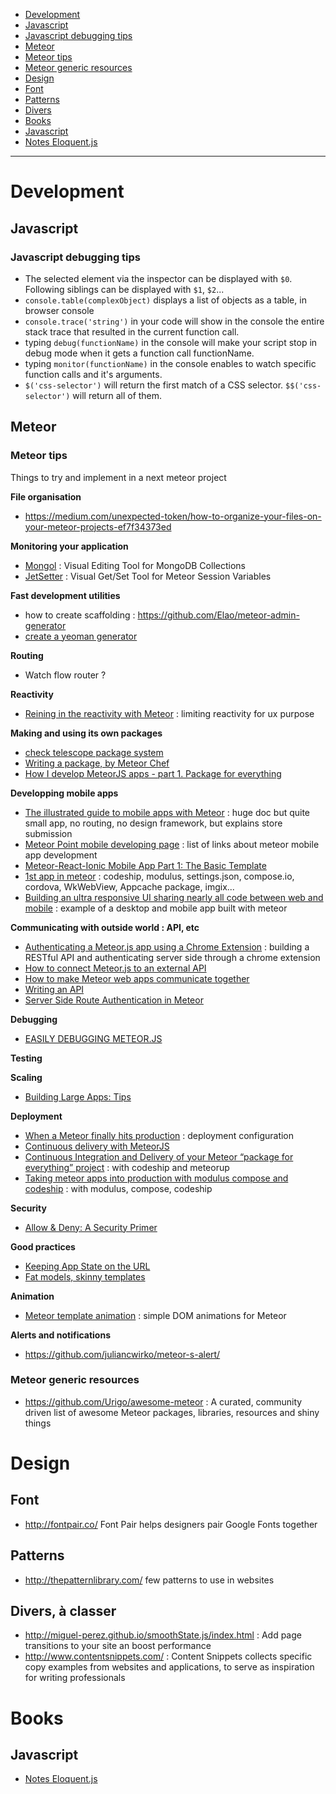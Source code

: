 * [Development](#development)
 * [Javascript](#javascript)
  * [Javascript debugging tips](#javascriptDebuggingTips)
 * [Meteor](#meteor)
  * [Meteor tips](#meteorTips)
  * [Meteor generic resources](#meteorResources)
* [Design](#design)
 * [Font](#font)
 * [Patterns](#patterns)
 * [Divers](#designdiverse)
* [Books](#design)
 * [Javascript](#javascript)
  * [Notes Eloquent.js](books/eloquentJsNotes.md)

___

# <a name="development">Development

## <a name="javascript">Javascript

### <a name="javascriptDebuggingTips">Javascript debugging tips

- The selected element via the inspector can be displayed with `$0`. Following siblings can be displayed with `$1`, `$2`...
- `console.table(complexObject)` displays a list of objects as a table, in browser console
- `console.trace('string')` in your code will show in the console the entire stack trace that resulted in the current function call.
- typing `debug(functionName)` in the console will make your script stop in debug mode when it gets a function call functionName.
- typing `monitor(functionName)` in the console enables to watch specific function calls and it's arguments.
- `$('css-selector')` will return the first match of a CSS selector. `$$('css-selector')` will return all of them.

## <a name="meteor">Meteor

### <a name="meteorTips">Meteor tips

Things to try and implement in a next meteor project

__File organisation__

- https://medium.com/unexpected-token/how-to-organize-your-files-on-your-meteor-projects-ef7f34373ed

__Monitoring your application__

- [Mongol](https://github.com/msavin/Mongol) : Visual Editing Tool for MongoDB Collections
- [JetSetter](https://github.com/msavin/JetSetter) : Visual Get/Set Tool for Meteor Session Variables

__Fast development utilities__

- how to create scaffolding : https://github.com/Elao/meteor-admin-generator
- [create a yeoman generator](http://www.mightymeteorites.com/articles/create-a-basic-yeoman-generator-for-meteor-in-20-minutes)

__Routing__
- Watch flow router ?

__Reactivity__
- [Reining in the reactivity with Meteor](http://tomkelsey.co.uk/reining-in-the-reactivity-with-meteor/) : limiting reactivity for ux purpose

__Making and using its own packages__

- [check telescope package system](http://www.telescopeapp.org/blog/previewing-telescope-big-refactor/)
- [Writing a package, by Meteor Chef](http://themeteorchef.com/recipes/writing-a-package/)
- [How I develop MeteorJS apps - part 1. Package for everything](http://howwedoapps.com/2015/07/16/how-i-develop-meteorjs-apps-part1)

__Developping mobile apps__

- [The illustrated guide to mobile apps with Meteor](https://www.yauh.de/the-illustrated-guide-to-mobile-apps-with-meteor/) : huge doc but quite small app, no routing, no design framework, but explains store submission
- [Meteor Point mobile developing page](http://meteorpoint.com/do-you-know-about/mobile-developing) : list of links about meteor mobile app development
- [Meteor-React-Ionic Mobile App Part 1: The Basic Template](https://medium.com/@SamCorcos/meteor-react-ionic-mobile-app-part-1-the-basic-template-9355ebf3397f)
- [1st app in meteor](https://medium.com/@jracollins/my-first-app-carspot-an-instagram-clone-for-cars-was-approved-for-the-itunes-store-on-the-18-8-f4668f8b17de) : codeship, modulus, settings.json, compose.io, cordova, WkWebView, Appcache package, imgix...
- [Building an ultra responsive UI sharing nearly all code between web and mobile](https://hansoftx.com/blog/building-an-ultra-responsive-ui) : example of a desktop and mobile app built with meteor

__Communicating with outside world : API, etc__

- [Authenticating a Meteor.js app using a Chrome Extension](https://medium.com/meteor-js/authenticating-a-meteor-js-app-using-a-chrome-extension-321a5e3a18e) : building a RESTful API and authenticating server side through a chrome extension
- [How to connect Meteor.js to an external API](https://medium.com/meteor-js/how-to-connect-meteor-js-to-an-external-api-93c0d856433b)
- [How to make Meteor web apps communicate together](https://medium.com/unexpected-token/how-to-make-meteor-web-apps-communicate-together-a-comparison-with-the-rest-api-method-acef91040faf)
- [Writing an API](http://themeteorchef.com/recipes/writing-an-api/)
- [Server Side Route Authentication in Meteor](https://blog.kayla.com.au/server-side-route-authentication-in-meteor/)

__Debugging__
- [EASILY DEBUGGING METEOR.JS](http://joshowens.me/easily-debugging-meteor-js/)

__Testing__

__Scaling__
- [Building Large Apps: Tips](https://meteor.hackpad.com/Building-Large-Apps-Tips-d8PQ848nLyE)

__Deployment__

- [When a Meteor finally hits production](https://medium.com/@davidyahalomi/when-a-meteor-finally-hits-production-6c37b81f795b) : deployment configuration
- [Continuous delivery with MeteorJS](https://sungwoncho.io/meteorjs-continuous-delivery/)
- [Continuous Integration and Delivery of your Meteor “package for everything” project](http://howwedoapps.com/2015/07/27/how-i-develop-meteorjs-apps-part-3-continuous-integration-and-delivery-of-your-meteor-package-for-everything-project) : with codeship and meteorup
- [Taking meteor apps into production with modulus compose and codeship](https://medium.com/@david_sykora/taking-meteor-apps-into-production-with-modulus-compose-and-codeship-54236d7f0cc) : with modulus, compose, codeship

__Security__
- [Allow & Deny: A Security Primer](https://www.discovermeteor.com/blog/allow-deny-a-security-primer/)

__Good practices__
- [Keeping App State on the URL](https://meteorhacks.com/meteor-ui-pattern-keeping-app-state-in-the-url)
- [Fat models, skinny templates](http://joshowens.me/fat-models-skinny-templates/)

__Animation__

- [Meteor template animation](https://github.com/gwendall/meteor-template-animations) : simple DOM animations for Meteor


__Alerts and notifications__

- https://github.com/juliancwirko/meteor-s-alert/

### <a name="meteorResources">Meteor generic resources

- https://github.com/Urigo/awesome-meteor : A curated, community driven list of awesome Meteor packages, libraries, resources and shiny things



# <a name="design">Design

## <a name="font">Font

- http://fontpair.co/ Font Pair helps designers pair Google Fonts together

## <a name="patterns">Patterns

- http://thepatternlibrary.com/ few patterns to use in websites

## <a name="designdiverse">Divers, à classer

- http://miguel-perez.github.io/smoothState.js/index.html : Add page transitions to your site an boost performance
- http://www.contentsnippets.com/ : Content Snippets collects specific copy examples from websites and applications, to serve as inspiration for writing professionals


# <a name="books">Books

## <a name="javascript">Javascript

- [Notes Eloquent.js](books/eloquentJsNotes.md)


